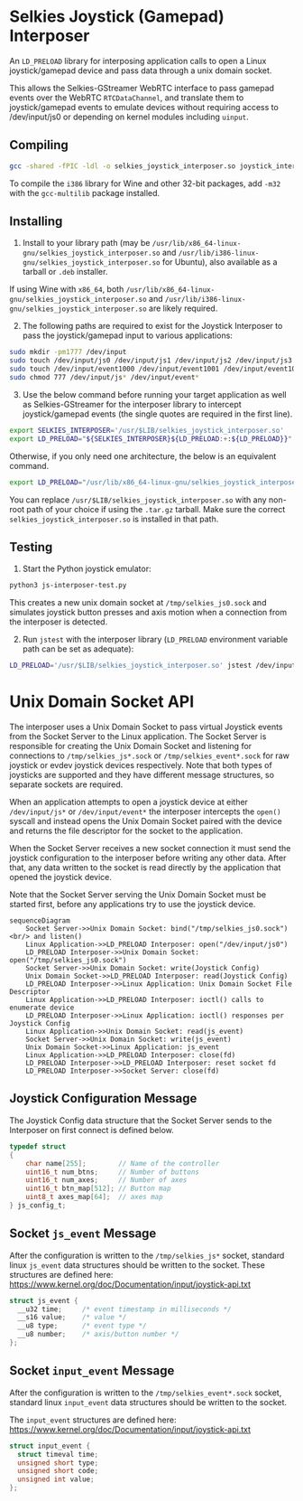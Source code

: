 # Selkies Joystick (Gamepad) Interposer

An `LD_PRELOAD` library for interposing application calls to open a Linux joystick/gamepad device and pass data through a unix domain socket.

This allows the Selkies-GStreamer WebRTC interface to pass gamepad events over the WebRTC `RTCDataChannel`, and translate them to joystick/gamepad events to emulate devices without requiring access to /dev/input/js0 or depending on kernel modules including `uinput`.

## Compiling

```bash
gcc -shared -fPIC -ldl -o selkies_joystick_interposer.so joystick_interposer.c
```

To compile the `i386` library for Wine and other 32-bit packages, add `-m32` with the `gcc-multilib` package installed.

## Installing

1. Install to your library path (may be `/usr/lib/x86_64-linux-gnu/selkies_joystick_interposer.so` and `/usr/lib/i386-linux-gnu/selkies_joystick_interposer.so` for Ubuntu), also available as a tarball or `.deb` installer.

If using Wine with `x86_64`, both `/usr/lib/x86_64-linux-gnu/selkies_joystick_interposer.so` and `/usr/lib/i386-linux-gnu/selkies_joystick_interposer.so` are likely required.

2. The following paths are required to exist for the Joystick Interposer to pass the joystick/gamepad input to various applications:

```bash
sudo mkdir -pm1777 /dev/input
sudo touch /dev/input/js0 /dev/input/js1 /dev/input/js2 /dev/input/js3
sudo touch /dev/input/event1000 /dev/input/event1001 /dev/input/event1002 /dev/input/event1003
sudo chmod 777 /dev/input/js* /dev/input/event*
```

3. Use the below command before running your target application as well as Selkies-GStreamer for the interposer library to intercept joystick/gamepad events (the single quotes are required in the first line).

```bash
export SELKIES_INTERPOSER='/usr/$LIB/selkies_joystick_interposer.so'
export LD_PRELOAD="${SELKIES_INTERPOSER}${LD_PRELOAD:+:${LD_PRELOAD}}"
```

Otherwise, if you only need one architecture, the below is an equivalent command.

```bash
export LD_PRELOAD="/usr/lib/x86_64-linux-gnu/selkies_joystick_interposer.so${LD_PRELOAD:+:${LD_PRELOAD}}"
```

You can replace `/usr/$LIB/selkies_joystick_interposer.so` with any non-root path of your choice if using the `.tar.gz` tarball. Make sure the correct `selkies_joystick_interposer.so` is installed in that path.

## Testing

1. Start the Python joystick emulator:

```bash
python3 js-interposer-test.py
```

This creates a new unix domain socket at `/tmp/selkies_js0.sock` and simulates joystick button presses and axis motion when a connection from the interposer is detected.

2. Run `jstest` with the interposer library (`LD_PRELOAD` environment variable path can be set as adequate):

```bash
LD_PRELOAD='/usr/$LIB/selkies_joystick_interposer.so' jstest /dev/input/js0
```

# Unix Domain Socket API

The interposer uses a Unix Domain Socket to pass virtual Joystick events from the Socket Server to the Linux application. The Socket Server is responsible for creating the Unix Domain Socket and listening for connections to `/tmp/selkies_js*.sock` or `/tmp/selkies_event*.sock` for raw joystick or evdev joystick devices respectively.
Note that both types of joysticks are supported and they have different message structures, so separate sockets are required.

When an application attempts to open a joystick device at either `/dev/input/js*` or `/dev/input/event*` the interposer intercepts the `open()` syscall and instead opens the Unix Domain Socket paired with the device and returns the file descriptor for the socket to the application.

When the Socket Server receives a new socket connection it must send the joystick configuration to the interposer before writing any other data. After that, any data written to the socket is read directly by the application that opened the joystick device.

Note that the Socket Server serving the Unix Domain Socket must be started first, before any applications try to use the joystick device.

```mermaid
sequenceDiagram
    Socket Server->>Unix Domain Socket: bind("/tmp/selkies_js0.sock")<br/> and listen()
    Linux Application->>LD_PRELOAD Interposer: open("/dev/input/js0")
    LD_PRELOAD Interposer->>Unix Domain Socket: open("/tmp/selkies_js0.sock")
    Socket Server->>Unix Domain Socket: write(Joystick Config)
    Unix Domain Socket->>LD_PRELOAD Interposer: read(Joystick Config)
    LD_PRELOAD Interposer->>Linux Application: Unix Domain Socket File Descriptor
    Linux Application->>LD_PRELOAD Interposer: ioctl() calls to enumerate device
    LD_PRELOAD Interposer->>Linux Application: ioctl() responses per Joystick Config
    Linux Application->>Unix Domain Socket: read(js_event)
    Socket Server->>Unix Domain Socket: write(js_event)
    Unix Domain Socket->>Linux Application: js_event
    Linux Application->>LD_PRELOAD Interposer: close(fd)
    LD_PRELOAD Interposer->>LD_PRELOAD Interposer: reset socket fd
    LD_PRELOAD Interposer->>Socket Server: close(fd)
```

## Joystick Configuration Message

The Joystick Config data structure that the Socket Server sends to the Interposer on first connect is defined below.

```C
typedef struct
{
    char name[255];        // Name of the controller
    uint16_t num_btns;     // Number of buttons
    uint16_t num_axes;     // Number of axes
    uint16_t btn_map[512]; // Button map
    uint8_t axes_map[64];  // axes map
} js_config_t;
```

## Socket `js_event` Message

After the configuration is written to the `/tmp/selkies_js*` socket, standard linux `js_event` data structures should be written to the socket.
These structures are defined here: https://www.kernel.org/doc/Documentation/input/joystick-api.txt

```C
struct js_event {
  __u32 time;     /* event timestamp in milliseconds */
  __s16 value;    /* value */
  __u8 type;      /* event type */
  __u8 number;    /* axis/button number */
};
```

## Socket `input_event` Message

After the configuration is written to the `/tmp/selkies_event*.sock` socket, standard linux `input_event` data structures should be written to the socket.

The `input_event` structures are defined here:
https://www.kernel.org/doc/Documentation/input/joystick-api.txt

```C
struct input_event {
  struct timeval time;
  unsigned short type;
  unsigned short code;
  unsigned int value;
};
```
